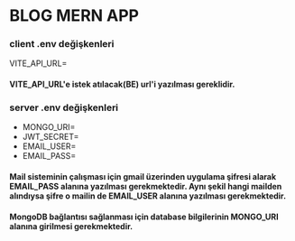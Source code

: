 # BLOG MERN APP

### client .env değişkenleri
VITE_API_URL=

#### VITE_API_URL'e istek atılacak(BE) url'i yazılması gereklidir.


### server .env değişkenleri
- MONGO_URI=
- JWT_SECRET=
- EMAIL_USER=
- EMAIL_PASS=
#### Mail sisteminin çalışması için gmail üzerinden uygulama şifresi alarak EMAIL_PASS alanına yazılması gerekmektedir. Aynı şekil hangi mailden alındıysa şifre o mailin de EMAIL_USER alanına yazılması gerekmektedir.
#### MongoDB bağlantısı sağlanması için database bilgilerinin MONGO_URI alanına girilmesi gerekmektedir.
